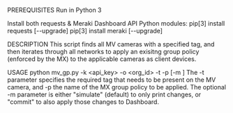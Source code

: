 PREREQUISITES
Run in Python 3

Install both requests & Meraki Dashboard API Python modules:
pip[3] install requests [--upgrade]
pip[3] install meraki [--upgrade]

DESCRIPTION
This script finds all MV cameras with a specified tag, and then iterates
through all networks to apply an exisitng group policy (enforced by the MX)
to the applicable cameras as client devices.

USAGE
python mv_gp.py -k <api_key> -o <org_id> -t <tag> -p <policy> [-m <mode>]
The -t parameter specifies the required tag that needs to be present on the MV
camera, and -p the name of the MX group policy to be applied.
The optional -m parameter is either "simulate" (default) to only print changes,
or "commit" to also apply those changes to Dashboard.
